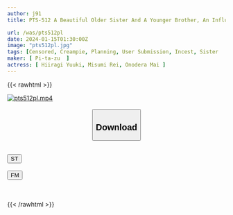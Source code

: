 ```yaml
---
author: j91
title: PTS-512 A Beautiful Older Sister And A Younger Brother, An Influencer With A Younger Brother, And A Beautiful Younger Sister Get Really Horny When They Try An Erotic Game To Get More Views! Continuous Incestuous Creampie LIVE Broadcast! King’s Game, Musical Chairs, Baseball Fist

url: /was/pts512pl
date: 2024-01-15T01:30:00Z
image: "pts512pl.jpg"
tags: [Censored, Creampie, Planning, User Submission, Incest, Sister	]
maker: [ Pi-ta-zu  ]
actress: [ Hiiragi Yuuki, Misumi Rei, Onodera Mai ]
---
```



{{< rawhtml >}}

<div class="video" data-videoid="xZwe7vOqRXSkO3y">
    <a href="javascript:;">
        <img src="/was/pts512pl/pts512pl.jpg" width="WIDTH" height="HEIGHT" alt="pts512pl.mp4" loading="lazy">
    </a>
</div>

<script type="text/javascript" src="https://j91.asia/asset/on-demand-st.js"></script>

<br>
  <link rel="stylesheet" href="https://j91.asia/asset/bs5.css">
  
  <center>
  <button class="btn btn-primary" type="button" data-bs-toggle="collapse" data-bs-target=".multi-collapse" aria-expanded="false" aria-controls="multiCollapseExample1 multiCollapseExample2"><h2>Download</h2></button></center>
</p>
<div class="row">
  <div class="col">
    <div class="collapse multi-collapse" id="multiCollapseExample1">
      <div class="card card-body">
	      	      <br>
<div class="buttons">  
<a href="https://streamtape.to/v/xZwe7vOqRXSkO3y" target="_blank"><button class="btn-hover color-3"><i class="fa fa-download"></i> ST</button></a></div>
    </div>
  </div>
</div>
  <div class="col">
    <div class="collapse multi-collapse" id="multiCollapseExample2">
      <div class="card card-body">
	      <br>
<div class="buttons">
    <a href="https://filemoon.sx/d/cdopp6tox1os" target="_blank"><button class="btn-hover color-8"><i class="fa fa-download"></i> FM</button></a></div>
<br><br>
      </div>
    </div>
  </div>
</div>

{{< /rawhtml >}}